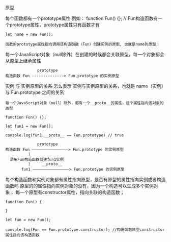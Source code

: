 原型

  每个函数都有一个prototype属性
  例如：
    function Fun() {}; // Fun构造函数有一个prototype属性，prototype属性只有函数才有

    let name = new Fun();

    函数的prototype属性指向调用该构造函数（Fun）创建实例的原型, 也就是name的原型；

  每一个JavaScript对象（null除外）在创建的时候都会关联原型，每一个对象都会从原型上继承属性

                  prototype
    构造函数 Fun --------------> Fun.prototype 的实例原型

  实例 与 实例原型的关系
    怎么表示 实例与实例原型的关系，也就是 name（实例）与 Fun.prototype 之间的关系

    每一个JavaScript对象（null）除外，都有一个__proto__的属性，这个属性指向该对象的原型

    function Fun() {};

    let fun1 = new Fun();

    console.log(fun1.__proto__ == Fun.prototype) // true

                  prototype
    构造函数 Fun ————————————————> Fun.prototype 的实例原型
              |
      调用Fun构造函数创建fun1实例
              |     __proto__
           fun1 ————————————————> Fun.prototype 的实例原型

  每个构造函数和实例对象都有属性指向原型，是否有原型的属性指向实例或者构造函数吗
    原型的的属性指向实例对象的没有，因为一个构造可以生成多个实例对象；
    每一个原型有constructor属性，指向关联的构造函数；

    function Fun() {

    }

    let fun = new Fun();

    console.log(Fun == Fun.prototype.constructor); //构造函数原型constructor属性指向该构造函数